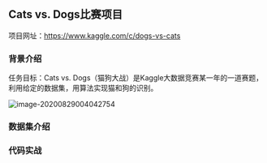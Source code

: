 ## Cats vs. Dogs比赛项目

项目网址：https://www.kaggle.com/c/dogs-vs-cats

### 背景介绍

任务目标：Cats vs. Dogs（猫狗大战）是Kaggle大数据竞赛某一年的一道赛题，利用给定的数据集，用算法实现猫和狗的识别。

![image-20200829004042754](C:\Users\hecon\AppData\Roaming\Typora\typora-user-images\image-20200829004042754.png)

### 数据集介绍



### 代码实战

